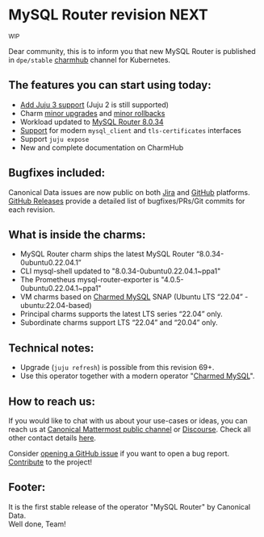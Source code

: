 # MySQL Router revision NEXT
<sub>WIP</sub>

Dear community, this is to inform you that new MySQL Router is published in `dpe/stable` [charmhub](https://charmhub.io/mysql-router?channel=dpe/stable) channel for Kubernetes.

## The features you can start using today:

* [Add Juju 3 support](/t/12179) (Juju 2 is still supported)
* Charm [minor upgrades](/t/TODO) and [minor rollbacks](/t/TODO)
* Workload updated to [MySQL Router 8.0.34](https://dev.mysql.com/doc/relnotes/mysql/8.0/en/news-8-0-34.html)
* [Support](https://charmhub.io/mysql-router/integrations?channel=dpe/stable) for modern `mysql_client` and `tls-certificates` interfaces
* Support `juju expose`
* New and complete documentation on CharmHub

## Bugfixes included:

Canonical Data issues are now public on both [Jira](https://warthogs.atlassian.net/jira/software/c/projects/DPE/issues/) and [GitHub](https://github.com/canonical/mysql-router-operator/issues) platforms.<br/>[GitHub Releases](https://github.com/canonical/mysql-router-operator/releases) provide a detailed list of bugfixes/PRs/Git commits for each revision.

## What is inside the charms:

* MySQL Router charm ships the latest MySQL Router “8.0.34-0ubuntu0.22.04.1”
* CLI mysql-shell updated to "8.0.34-0ubuntu0.22.04.1~ppa1"
* The Prometheus mysql-router-exporter is "4.0.5-0ubuntu0.22.04.1~ppa1"
* VM charms based on [Charmed MySQL](https://snapcraft.io/charmed-mysql) SNAP (Ubuntu LTS “22.04” - ubuntu:22.04-based)
* Principal charms supports the latest LTS series “22.04” only.
* Subordinate charms support LTS “22.04” and “20.04” only.

## Technical notes:

* Upgrade (`juju refresh`) is possible from this revision 69+.
* Use this operator together with a modern operator "[Charmed MySQL](https://charmhub.io/mysql)".

## How to reach us:

If you would like to chat with us about your use-cases or ideas, you can reach us at [Canonical Mattermost public channel](https://chat.charmhub.io/charmhub/channels/data-platform) or [Discourse](https://discourse.charmhub.io/). Check all other contact details [here](/t/12177).

Consider [opening a GitHub issue](https://github.com/canonical/mysql-router-operator/issues) if you want to open a bug report.<br/>[Contribute](https://github.com/canonical/mysql-router-operator/blob/main/CONTRIBUTING.md) to the project!

## Footer:

It is the first stable release of the operator "MySQL Router" by Canonical Data.<br/>Well done, Team!